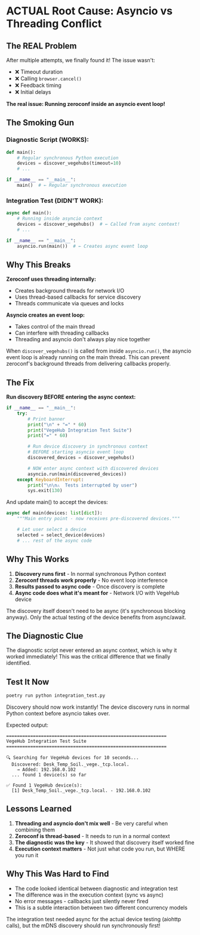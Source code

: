 # ACTUAL Root Cause: Asyncio vs Threading Conflict

## The REAL Problem

After multiple attempts, we finally found it! The issue wasn't:
- ❌ Timeout duration
- ❌ Calling `browser.cancel()`
- ❌ Feedback timing
- ❌ Initial delays

**The real issue: Running zeroconf inside an asyncio event loop!**

## The Smoking Gun

### Diagnostic Script (WORKS):
```python
def main():
    # Regular synchronous Python execution
    devices = discover_vegehubs(timeout=10)
    # ...

if __name__ == "__main__":
    main()  # ← Regular synchronous execution
```

### Integration Test (DIDN'T WORK):
```python
async def main():
    # Running inside asyncio context
    devices = discover_vegehubs()  # ← Called from async context!
    # ...

if __name__ == "__main__":
    asyncio.run(main())  # ← Creates async event loop
```

## Why This Breaks

**Zeroconf uses threading internally:**
- Creates background threads for network I/O
- Uses thread-based callbacks for service discovery
- Threads communicate via queues and locks

**Asyncio creates an event loop:**
- Takes control of the main thread
- Can interfere with threading callbacks
- Threading and asyncio don't always play nice together

When `discover_vegehubs()` is called from inside `asyncio.run()`, the asyncio event loop is already running on the main thread. This can prevent zeroconf's background threads from delivering callbacks properly.

## The Fix

**Run discovery BEFORE entering the async context:**

```python
if __name__ == "__main__":
    try:
        # Print banner
        print("\n" + "=" * 60)
        print("VegeHub Integration Test Suite")
        print("=" * 60)

        # Run device discovery in synchronous context
        # BEFORE starting asyncio event loop
        discovered_devices = discover_vegehubs()

        # NOW enter async context with discovered devices
        asyncio.run(main(discovered_devices))
    except KeyboardInterrupt:
        print("\n\n⚠️  Tests interrupted by user")
        sys.exit(130)
```

And update main() to accept the devices:

```python
async def main(devices: list[dict]):
    """Main entry point - now receives pre-discovered devices."""

    # Let user select a device
    selected = select_device(devices)
    # ... rest of the async code
```

## Why This Works

1. **Discovery runs first** - In normal synchronous Python context
2. **Zeroconf threads work properly** - No event loop interference
3. **Results passed to async code** - Once discovery is complete
4. **Async code does what it's meant for** - Network I/O with VegeHub device

The discovery itself doesn't need to be async (it's synchronous blocking anyway). Only the actual testing of the device benefits from async/await.

## The Diagnostic Clue

The diagnostic script never entered an async context, which is why it worked immediately! This was the critical difference that we finally identified.

## Test It Now

```bash
poetry run python integration_test.py
```

Discovery should now work instantly! The device discovery runs in normal Python context before asyncio takes over.

Expected output:
```
============================================================
VegeHub Integration Test Suite
============================================================

🔍 Searching for VegeHub devices for 10 seconds...
  Discovered: Desk_Temp_Soil._vege._tcp.local.
    → Added: 192.168.0.102
  ... found 1 device(s) so far

✅ Found 1 VegeHub device(s):
  [1] Desk_Temp_Soil._vege._tcp.local. - 192.168.0.102
```

## Lessons Learned

1. **Threading and asyncio don't mix well** - Be very careful when combining them
2. **Zeroconf is thread-based** - It needs to run in a normal context
3. **The diagnostic was the key** - It showed that discovery itself worked fine
4. **Execution context matters** - Not just what code you run, but WHERE you run it

## Why This Was Hard to Find

- The code looked identical between diagnostic and integration test
- The difference was in the execution context (sync vs async)
- No error messages - callbacks just silently never fired
- This is a subtle interaction between two different concurrency models

The integration test needed async for the actual device testing (aiohttp calls), but the mDNS discovery should run synchronously first!
